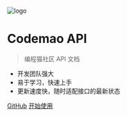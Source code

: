 ![logo](https://static.codemao.cn/community/shequ_logo.png)

# Codemao API

> 编程猫社区 API 文档

- 开发团队强大
- 易于学习，快速上手
- 更新速度快，随时适配接口的最新状态

[GitHub](https://github.com/docsifyjs/docsify/)
[开始使用](#main)